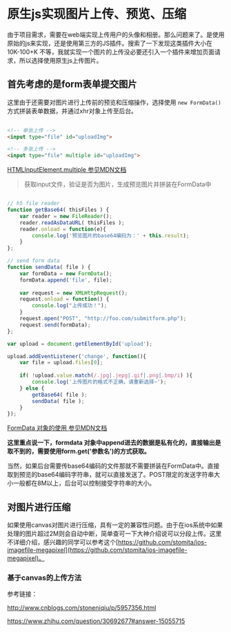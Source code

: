 原生js实现图片上传、预览、压缩
=========================

由于项目需求，需要在web端实现上传用户的头像和相册。那么问题来了。是使用原始的js来实现，还是使用第三方的JS插件。搜索了一下发现这类插件大小在 10K-100+K 不等，我就实现一个图片的上传没必要还引入一个插件来增加页面请求，所以选择使用原生js上传图片。

## 首先考虑的是form表单提交图片

这里由于还需要对图片进行上传前的预览和压缩操作，选择使用 `new FormData()` 方式拼装表单数据，并通过xhr对象上传至后台。

```html
	
<!-- 单张上传 -->
<input type="file" id="uploadImg">

<!-- 多张上传 -->
<input type="file" multiple id="uploadImg">

```

[HTMLInputElement.multiple 参见MDN文档](https://developer.mozilla.org/en-US/docs/Web/API/HTMLInputElement/multiple)

> 获取input文件，验证是否为图片，生成预览图片并拼装在FormData中

```js

// h5 file reader
function getBase64( thisFiles ) {
	var reader = new FileReader();
	reader.readAsDataURL( thisFiles );
	reader.onload = function(e){
		console.log('预览图片的base64编码为：' + this.result);
	}
};

// send form data
function sendData( file ) {
	var formData = new FormData();
	formData.append('file', file);
	
	var request = new XMLHttpRequest();
	request.onload = function() {
	    console.log("上传成功！");
	}
	request.open("POST", "http://foo.com/submitform.php");
	request.send(formData);
};

var upload = document.getElementById('upload');

upload.addEventListener('change', function(){
	var file = upload.files[0];
	
	if( !upload.value.match(/.jpg|.jepg|.gif|.png|.bmp/i) ){
		console.log('上传图片的格式不正确，请重新选择~');
	} else {
		getBase64( file );
		sendData( file );
	}
});

```

[FormData 对象的使用 参见MDN文档](https://developer.mozilla.org/zh-CN/docs/Web/API/FormData/Using_FormData_Objects)

**这里重点说一下，formdata 对象中append进去的数据是私有化的，直接输出是取不到的，需要使用form.get('参数名')的方式获取。**

当然，如果后台需要传base64编码的文件那就不需要拼装在FormData中。直接取到预览的base64编码字符串，就可以直接发送了。POST限定的发送字符串大小一般都在8M以上，后台可以控制接受字符串的大小。

## 对图片进行压缩

如果使用canvas对图片进行压缩，具有一定的兼容性问题。由于在ios系统中如果处理的图片超过2M则会自动中断，简单查可一下大神介绍说可以分段上传。这里不详细介绍，感兴趣的同学可以参考这个[https://github.com/stomita/ios-imagefile-megapixel](https://github.com/stomita/ios-imagefile-megapixel)。

### 基于canvas的上传方法

参考链接：

http://www.cnblogs.com/stoneniqiu/p/5957356.html

https://www.zhihu.com/question/30692677#answer-15055715



